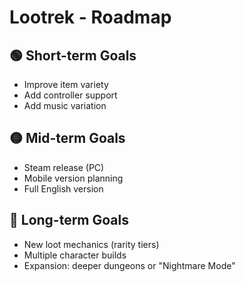 # Lootrek - Roadmap

## 🟢 Short-term Goals
- Improve item variety
- Add controller support
- Add music variation

## 🟡 Mid-term Goals
- Steam release (PC)
- Mobile version planning
- Full English version

## 🔵 Long-term Goals
- New loot mechanics (rarity tiers)
- Multiple character builds
- Expansion: deeper dungeons or "Nightmare Mode"
